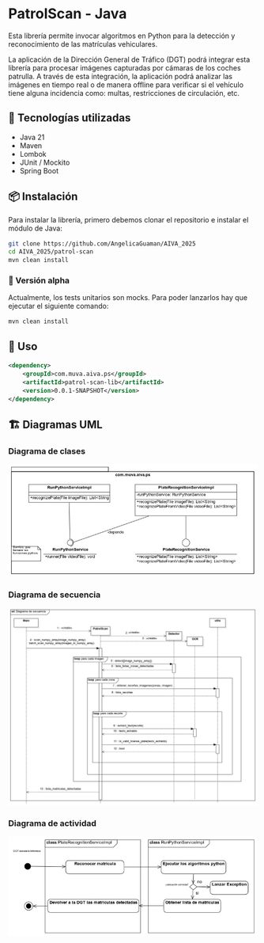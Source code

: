 # PatrolScan - Java
Esta librería permite invocar algoritmos en Python para la detección y reconocimiento de las matrículas vehiculares.

La aplicación de la Dirección General de Tráfico (DGT) podrá integrar esta librería para procesar imágenes capturadas por cámaras de los coches patrulla.
A través de esta integración, la aplicación podrá analizar las imágenes en tiempo real o de manera offline para verificar si el vehículo tiene alguna incidencia como: multas, restricciones de circulación, etc.

## 🚀 Tecnologías utilizadas

- Java 21
- Maven
- Lombok
- JUnit / Mockito
- Spring Boot

## 📦 Instalación

Para instalar la librería, primero debemos clonar el repositorio e instalar el módulo de Java:

```bash
git clone https://github.com/AngelicaGuaman/AIVA_2025
cd AIVA_2025/patrol-scan
mvn clean install
```

### 🔬 Versión alpha

Actualmente, los tests unitarios son mocks. Para poder lanzarlos hay que ejecutar el siguiente comando:

```bash
mvn clean install
```

## 🚀 Uso
```xml
<dependency>
    <groupId>com.muva.aiva.ps</groupId>
    <artifactId>patrol-scan-lib</artifactId>
    <version>0.0.1-SNAPSHOT</version>
</dependency>
```

## 🏗 Diagramas UML

### Diagrama de clases

![Diagrama de clases del módulo Java](../documentation/diagram/clases/DiagramaClasesJava.jpg)

### Diagrama de secuencia

![Diagrama de secuencia del módulo Java](../documentation/diagram/secuencia/DiagramaDeSecuenciaPython.jpg)

### Diagrama de actividad

![Diagrama de actividad del módulo Java](../documentation/diagram/actividad/DiagramaActividadJava.jpg)